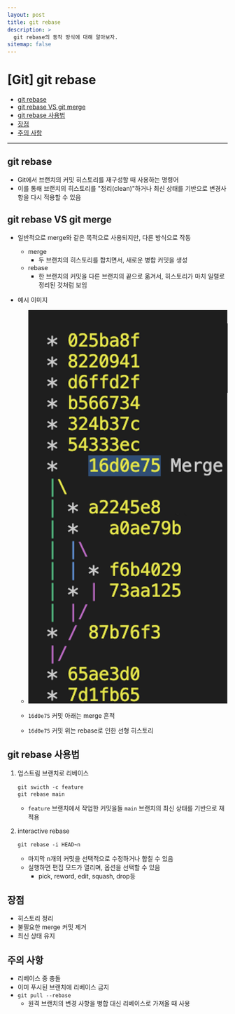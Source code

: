 ```yaml
---
layout: post
title: git rebase
description: >
  git rebase의 동작 방식에 대해 알아보자.
sitemap: false
---
```


# [Git] git rebase

- [git rebase](#git-rebase)
- [git rebase VS git merge](#git-rebase-vs-git-merge)
- [git rebase 사용법](#git-rebase-사용법)
- [장점](#장점)
- [주의 사항](#주의-사항)

---

## git rebase

- Git에서 브랜치의 커밋 히스토리를 재구성할 때 사용하는 명령어
- 이를 통해 브랜치의 히스토리를 "정리(clean)"하거나 최신 상태를 기반으로 변경사항을 다시 적용할 수 있음

## git rebase VS git merge

- 일반적으로 merge와 같은 목적으로 사용되지만, 다른 방식으로 작동
  - merge
    - 두 브랜치의 히스토리를 합치면서, 새로운 병합 커밋을 생성
  - rebase
    - 한 브랜치의 커밋을 다른 브랜치의 끝으로 옮겨서, 히스토리가 마치 일렬로 정리된 것처럼 보임
- 예시 이미지

  - <img src="https://github.com/nan0silver/nan0silver.github.io/blob/main/assets/img/blog/2025-01-23-git-rebase.png?raw=true" alt="git-rebase" hegith="300px">

  - `16d0e75` 커밋 아래는 merge 흔적
  - `16d0e75` 커밋 위는 rebase로 인한 선형 히스토리

## git rebase 사용법

1. 업스트림 브랜치로 리베이스

   ```
   git swicth -c feature
   git rebase main
   ```

   - `feature` 브랜치에서 작업한 커밋을들 `main` 브랜치의 최신 상태를 기반으로 재적용

2. interactive rebase
   ```
   git rebase -i HEAD~n
   ```
   - 마지막 n개의 커밋을 선택적으로 수정하거나 합칠 수 있음
   - 실행하면 편집 모드가 열리며, 옵션을 선택할 수 있음
     - pick, reword, edit, squash, drop등

## 장점

- 히스토리 정리
- 불필요한 merge 커밋 제거
- 최신 상태 유지

## 주의 사항

- 리베이스 중 충돌
- 이미 푸시된 브랜치에 리베이스 금지
- `git pull --rebase`
  - 원격 브랜치의 변경 사항을 병합 대신 리베이스로 가져올 때 사용
